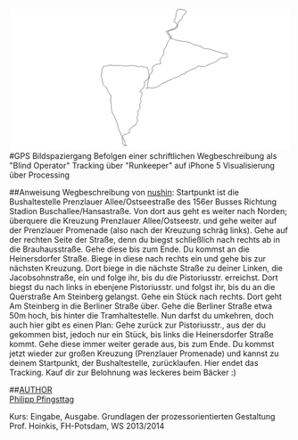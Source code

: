 ![image](screenshot.png)  
#GPS Bildspaziergang 
Befolgen einer schriftlichen Wegbeschreibung als "Blind Operator"
Tracking über "Runkeeper" auf iPhone 5
Visualisierung über Processing


##Anweisung
Wegbeschreibung von [nushin](https://github.com/nushin):
Startpunkt ist die Bushaltestelle Prenzlauer Allee/Ostseestraße des 156er Busses Richtung Stadion Buschallee/Hansastraße. 
Von dort aus geht es weiter nach Norden; überquere die Kreuzung Prenzlauer Allee/Ostseestr. und gehe weiter auf der Prenzlauer Promenade (also nach der Kreuzung schräg links). 
Gehe auf der rechten Seite der Straße, denn du biegst schließlich nach rechts ab in die Brauhausstraße. Gehe diese bis zum Ende. 
Du kommst an die Heinersdorfer Straße. Biege in diese nach rechts ein und gehe bis zur nächsten Kreuzung. 
Dort biege in die nächste Straße zu deiner Linken, die Jacobsohnstraße, ein und folge ihr, bis du die Pistoriusstr. erreichst. 
Dort biegst du nach links in ebenjene Pistoriusstr. und folgst ihr, bis du an die Querstraße Am Steinberg gelangst. 
Gehe ein Stück  nach rechts. Dort geht Am Steinberg in die Berliner Straße über. Gehe die Berliner Straße etwa 50m hoch, bis hinter die Tramhaltestelle.
Nun darfst du umkehren, doch auch hier gibt es einen Plan: 
Gehe zurück zur Pistoriusstr., aus der du gekommen bist, jedoch nur ein Stück, bis links die Heinersdorfer Straße kommt. Gehe diese immer weiter gerade aus, bis zum Ende. 
Du kommst jetzt wieder zur großen Kreuzung (Prenzlauer Promenade) und kannst zu deinem Startpunkt, der Bushaltestelle, zurücklaufen. Hier endet das Tracking.
Kauf dir zur Belohnung was leckeres beim Bäcker :)



##[AUTHOR](https://github.com/pfingstday)  
[Philipp Pfingsttag](https://github.com/pfingstday)

Kurs: Eingabe, Ausgabe. Grundlagen der prozessorientierten Gestaltung
Prof. Hoinkis, FH-Potsdam, WS 2013/2014
